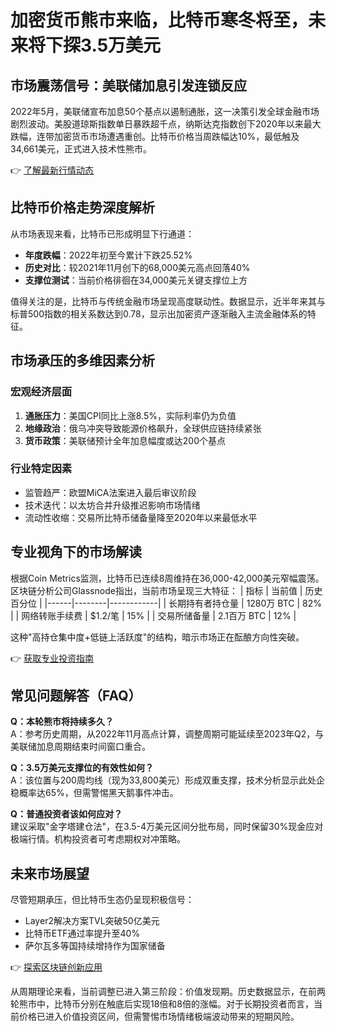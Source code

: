 # 加密货币熊市来临，比特币寒冬将至，未来将下探3.5万美元

## 市场震荡信号：美联储加息引发连锁反应
2022年5月，美联储宣布加息50个基点以遏制通胀，这一决策引发全球金融市场剧烈波动。美股道琼斯指数单日暴跌超千点，纳斯达克指数创下2020年以来最大跌幅，连带加密货币市场遭遇重创。比特币价格当周跌幅达10%，最低触及34,661美元，正式进入技术性熊市。

👉 [了解最新行情动态](https://bit.ly/okx_welcome)

## 比特币价格走势深度解析
从市场表现来看，比特币已形成明显下行通道：
- **年度跌幅**：2022年初至今累计下跌25.52%
- **历史对比**：较2021年11月创下的68,000美元高点回落40%
- **支撑位测试**：当前价格徘徊在34,000美元关键支撑位上方

值得关注的是，比特币与传统金融市场呈现高度联动性。数据显示，近半年来其与标普500指数的相关系数达到0.78，显示出加密资产逐渐融入主流金融体系的特征。

## 市场承压的多维因素分析
### 宏观经济层面
1. **通胀压力**：美国CPI同比上涨8.5%，实际利率仍为负值
2. **地缘政治**：俄乌冲突导致能源价格飙升，全球供应链持续紧张
3. **货币政策**：美联储预计全年加息幅度或达200个基点

### 行业特定因素
- 监管趋严：欧盟MiCA法案进入最后审议阶段
- 技术迭代：以太坊合并升级推迟影响市场情绪
- 流动性收缩：交易所比特币储备量降至2020年以来最低水平

## 专业视角下的市场解读
根据Coin Metrics监测，比特币已连续8周维持在36,000-42,000美元窄幅震荡。区块链分析公司Glassnode指出，当前市场呈现三大特征：
| 指标 | 当前值 | 历史百分位 |
|------|--------|------------|
| 长期持有者持仓量 | 1280万 BTC | 82% |
| 网络转账手续费 | $1.2/笔 | 15% |
| 交易所储备量 | 2.1百万 BTC | 12% |

这种"高持仓集中度+低链上活跃度"的结构，暗示市场正在酝酿方向性突破。

👉 [获取专业投资指南](https://bit.ly/okx_welcome)

## 常见问题解答（FAQ）
**Q：本轮熊市将持续多久？**  
A：参考历史周期，从2022年11月高点计算，调整周期可能延续至2023年Q2，与美联储加息周期结束时间窗口重合。

**Q：3.5万美元支撑位的有效性如何？**  
A：该位置与200周均线（现为33,800美元）形成双重支撑，技术分析显示此处企稳概率达65%，但需警惕黑天鹅事件冲击。

**Q：普通投资者该如何应对？**  
建议采取"金字塔建仓法"，在3.5-4万美元区间分批布局，同时保留30%现金应对极端行情。机构投资者可考虑期权对冲策略。

## 未来市场展望
尽管短期承压，但比特币生态仍呈现积极信号：
- Layer2解决方案TVL突破50亿美元
- 比特币ETF通过率提升至40%
- 萨尔瓦多等国持续增持作为国家储备

👉 [探索区块链创新应用](https://bit.ly/okx_welcome)

从周期理论来看，当前调整已进入第三阶段：价值发现期。历史数据显示，在前两轮熊市中，比特币分别在触底后实现18倍和8倍的涨幅。对于长期投资者而言，当前价格已进入价值投资区间，但需警惕市场情绪极端波动带来的短期风险。